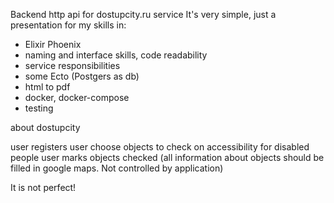 Backend http api for dostupcity.ru service It's very simple, just a presentation for my skills in:

 - Elixir Phoenix
 - naming and interface skills, code readability
 - service responsibilities
 - some Ecto (Postgers as db)
 - html to pdf
 - docker, docker-compose
 - testing
 
 
about dostupcity

user registers
user choose objects to check on accessibility for disabled people
user marks objects checked (all information about objects should be filled in google maps. Not controlled by application)

It is not perfect!
